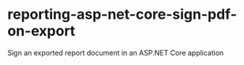 # reporting-asp-net-core-sign-pdf-on-export
Sign an exported report document in an ASP.NET Core application
